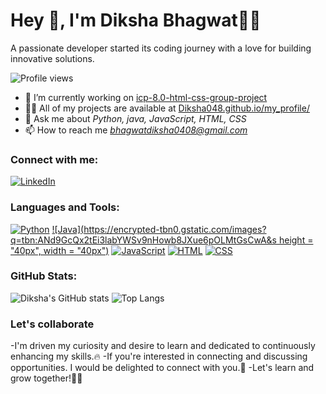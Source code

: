 
# Hey 👋, I'm Diksha Bhagwat👩‍💻

A passionate developer started its coding journey with a love for building innovative solutions.

![Profile views](https://komarev.com/ghpvc/?username=Diksha048)  <!-- Profile view badge -->

- 🔭 I’m currently working on [icp-8.0-html-css-group-project](https://github.com/Diksha048/icp-8.0-html-css-group-project-2)
- 👨‍💻 All of my projects are available at [Diksha048.github.io/my_profile/](https://github.com/Diksha048)
- 💬 Ask me about *Python, java, JavaScript, HTML, CSS*
- 📫 How to reach me *bhagwatdiksha0408@gmail.com*

### Connect with me:
[![LinkedIn](https://img.shields.io/badge/LinkedIn-%230077B5.svg?logo=Linkedin&logoColor=white)](https://www.linkedin.com/in/diksha-bhagwat-944252257?utm_source=share&utm_campaign=share_via&utm_content=profile&utm_medium=android_app)

### Languages and Tools:
[![Python](https://img.shields.io/badge/Python-%2314354C.svg?logo=python&logoColor=white)](https://www.python.org/)
[![Java](https://encrypted-tbn0.gstatic.com/images?q=tbn:ANd9GcQx2tEi3labYWSv9nHowb8JXue6pOLMtGsCwA&s height = "40px", width = "40px")](https://www.java.com/en/)
[![JavaScript](https://img.shields.io/badge/JavaScript-%23F7DF1E.svg?logo=javascript&logoColor=black)](https://www.javascript.com/)
[![HTML](https://img.shields.io/badge/HTML-%23E34F26.svg?logo=html5&logoColor=white)](https://developer.mozilla.org/en-US/docs/Web/HTML)
[![CSS](https://img.shields.io/badge/CSS-%231572B6.svg?logo=css3&logoColor=white)](https://developer.mozilla.org/en-US/docs/Web/CSS)

### GitHub Stats:
![Diksha's GitHub stats](https://github-readme-stats.vercel.app/api?username=Diksha048&show_icons=true&theme=radical)
![Top Langs](https://github-readme-stats.vercel.app/api/top-langs/?username=Diksha048&layout=compact&theme=radical)

### Let's collaborate
-I'm driven my curiosity and desire to learn and dedicated to continuously enhancing my skills.🔥
-If you're interested in connecting and  discussing opportunities. I would be delighted to connect with you.🤝
-Let's learn and grow together!🎉🌱
